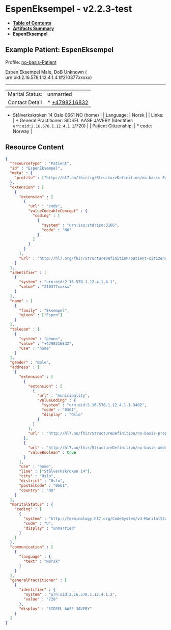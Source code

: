 # EspenEksempel - v2.2.3-test

* [**Table of Contents**](toc.md)
* [**Artifacts Summary**](artifacts.md)
* **EspenEksempel**

## Example Patient: EspenEksempel

Profile: [no-basis-Patient](StructureDefinition-no-basis-Patient.md)

Espen Eksempel Male, DoB Unknown ( urn:oid:2.16.578.1.12.4.1.4.1#210377xxxxx)

-------

| | |
| :--- | :--- |
| Marital Status: | unmarried |
| Contact Detail | * [+4798216832](tel:+4798216832)
* Stålverkskroken 14 Oslo 0661 NO (home)
 |
| Language: | Norsk |
| Links: | * General Practitioner: SIDSEL AASE JAVERY (Identifier: `urn:oid:2.16.578.1.12.4.1.2`/720)
 |
| Patient Citizenship: | * code: Norway
 |



## Resource Content

```json
{
  "resourceType" : "Patient",
  "id" : "EspenEksempel",
  "meta" : {
    "profile" : ["http://hl7.no/fhir/ig/StructureDefinition/no-basis-Patient"]
  },
  "extension" : [
    {
      "extension" : [
        {
          "url" : "code",
          "valueCodeableConcept" : {
            "coding" : [
              {
                "system" : "urn:iso:std:iso:3166",
                "code" : "NO"
              }
            ]
          }
        }
      ],
      "url" : "http://hl7.org/fhir/StructureDefinition/patient-citizenship"
    }
  ],
  "identifier" : [
    {
      "system" : "urn:oid:2.16.578.1.12.4.1.4.1",
      "value" : "210377xxxxx"
    }
  ],
  "name" : [
    {
      "family" : "Eksempel",
      "given" : ["Espen"]
    }
  ],
  "telecom" : [
    {
      "system" : "phone",
      "value" : "+4798216832",
      "use" : "home"
    }
  ],
  "gender" : "male",
  "address" : [
    {
      "extension" : [
        {
          "extension" : [
            {
              "url" : "municipality",
              "valueCoding" : {
                "system" : "urn:oid:2.16.578.1.12.4.1.1.3402",
                "code" : "0301",
                "display" : "Oslo"
              }
            }
          ],
          "url" : "http://hl7.no/fhir/StructureDefinition/no-basis-propertyinformation"
        },
        {
          "url" : "http://hl7.no/fhir/StructureDefinition/no-basis-address-official",
          "valueBoolean" : true
        }
      ],
      "use" : "home",
      "line" : ["Stålverkskroken 14"],
      "city" : "Oslo",
      "district" : "Oslo",
      "postalCode" : "0661",
      "country" : "NO"
    }
  ],
  "maritalStatus" : {
    "coding" : [
      {
        "system" : "http://terminology.hl7.org/CodeSystem/v3-MaritalStatus",
        "code" : "U",
        "display" : "unmarried"
      }
    ]
  },
  "communication" : [
    {
      "language" : {
        "text" : "Norsk"
      }
    }
  ],
  "generalPractitioner" : [
    {
      "identifier" : {
        "system" : "urn:oid:2.16.578.1.12.4.1.2",
        "value" : "720"
      },
      "display" : "SIDSEL AASE JAVERY"
    }
  ]
}

```
